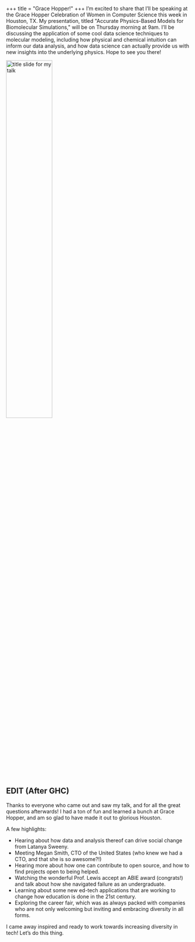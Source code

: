 +++
title = "Grace Hopper!"
+++
I’m excited to share that I’ll be speaking at the Grace Hopper Celebration
of Women in Computer Science this week in Houston, TX. My presentation,
titled "Accurate Physics-Based Models for Biomolecular Simulations," will
be on Thursday morning at 9am. I’ll be discussing the application of some
cool data science techniques to molecular modeling, including how physical
and chemical intuition can inform our data analysis, and how data science
can actually provide us with new insights into the underlying physics. Hope
to see you there!

<!-- more -->

<img class="center" src="/img/16-ghc-teaser.png" alt="title slide for my talk" width="50%"/>

## EDIT (After GHC)

Thanks to everyone who came out and saw my talk, and for all the great
questions afterwards! I had a ton of fun and learned a bunch at Grace
Hopper, and am so glad to have made it out to glorious Houston.

A few highlights:

* Hearing about how data and analysis thereof can drive social change from
Latanya Sweeny.
* Meeting Megan Smith, CTO of the United States (who knew we had a CTO, and
that she is so awesome?!)
* Hearing more about how one can contribute to open source, and how to find
projects open to being helped.
* Watching the wonderful Prof. Lewis accept an ABIE award (congrats!) and
talk about how she navigated failure as an undergraduate.
* Learning about some new ed-tech applications that are working to change how
education is done in the 21st century.
* Exploring the career fair, which was as always packed with companies who
are not only welcoming but inviting and embracing diversity in all forms.

I came away inspired and ready to work towards increasing diversity in
tech! Let’s do this thing.
